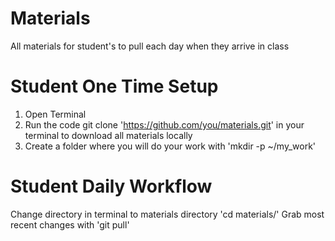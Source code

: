 # Materials
All materials for student's to pull each day when they arrive in class

# Student One Time Setup
1. Open Terminal
2. Run the code git clone 'https://github.com/you/materials.git' in your terminal to download all materials locally
3. Create a folder where you will do your work with 'mkdir -p ~/my_work'

# Student Daily Workflow
Change directory in terminal to materials directory 'cd materials/'
Grab most recent changes with 'git pull'
